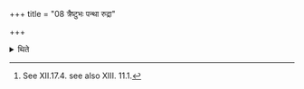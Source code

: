 +++
title = "08 त्रैष्टुभः पन्था रुद्रा"

+++

<details><summary>थिते</summary>

8. There should be modification in the formula accompanying the act of moving (towards the Sadas)[^1] (as follows): traiṣṭubhaḥ panthā rudrā devatāvr̥keṇāparipareṇa pathā svasti rudrānaśīya.  

[^1]: See XII.17.4. see also XIII. 11.1.  
</details>
